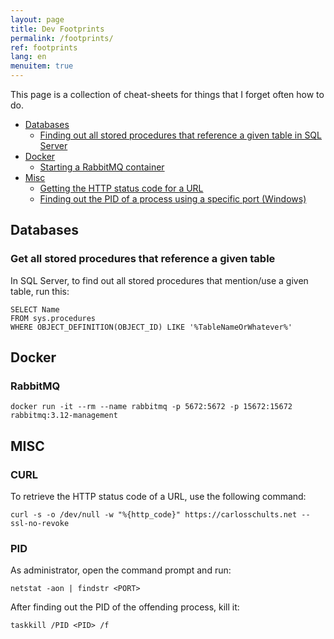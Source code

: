 ```yaml
---
layout: page
title: Dev Footprints
permalink: /footprints/
ref: footprints
lang: en
menuitem: true
---
```


This page is a collection of cheat-sheets for things that I forget often how to do.

- [Databases](#databases)
    - [Finding out all stored procedures that reference a given table in SQL Server](#sqlserverproc)
- [Docker](#docker)
    - [Starting a RabbitMQ container](#rabbitmq)
- [Misc](#misc)
    - [Getting the HTTP status code for a URL](#curl)
    - [Finding out the PID of a process using a specific port (Windows)](#pid)

## Databases
### <a name="sqlserverproc">Get all stored procedures that reference a given table</a>

In SQL Server, to find out all stored procedures that mention/use a given table, run this:

```
SELECT Name
FROM sys.procedures
WHERE OBJECT_DEFINITION(OBJECT_ID) LIKE '%TableNameOrWhatever%'
```

## Docker
### RabbitMQ
```
docker run -it --rm --name rabbitmq -p 5672:5672 -p 15672:15672 rabbitmq:3.12-management
```

## MISC

### CURL
To retrieve the HTTP status code of a URL, use the following command:

```
curl -s -o /dev/null -w "%{http_code}" https://carlosschults.net --ssl-no-revoke
```

### PID
As administrator, open the command prompt and run:
```
netstat -aon | findstr <PORT>
```

After finding out the PID of the offending process, kill it:
```
taskkill /PID <PID> /f
```
